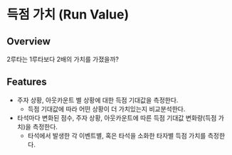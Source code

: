 # 득점 가치 (Run Value)

## Overview
2루타는 1루타보다 2배의 가치를 가졌을까? 



## Features
- 주자 상황, 아웃카운트 별 상황에 대한 득점 기대값을 측정한다.
  - 득점 기대값에 따라 어떤 상황이 더 가치있는지 비교분석한다.
- 타석마다 변화된 점수, 주자 상황, 아웃카운트에 따른 득점 기대값 변화량(득점 가치)을 측정한다.
  - 타석에서 발생한 각 이벤트별, 혹은 타석을 소화한 타자별 득점 가치를 측정한다.
